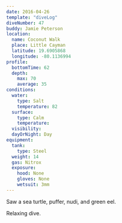 ```yaml
---
date: 2016-04-26
template: "diveLog"
diveNumber: 47
buddy: Jamie Peterson
location:
  name: Coconut Walk
  place: Little Cayman
  latitude: 19.6905868
  longitude: -80.1136994
profile:
  bottomTime: 62
  depth:
    max: 70
    average: 35
conditions:
  water:
    type: Salt
    temperature: 82
  surface:
    type: Calm
    temperature:
  visibility:
  dayOrNight: Day
equipment:
  tank:
    type: Steel
  weight: 14
  gas: Nitrox
  exposure:
    hood: None
    gloves: None
    wetsuit: 3mm
---
```

Saw a sea turtle, puffer, nudi, and green eel.

Relaxing dive.
